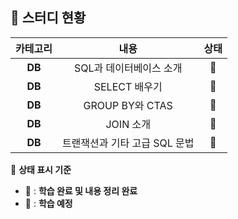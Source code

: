 ## 💭 스터디 현황  

|  카테고리  |  내용  |  상태  |
|:------:|:---:|:----------:|  
| **DB** | SQL과 데이터베이스 소개 | 📗 |
| **DB** | SELECT 배우기 | 📗 |
| **DB** | GROUP BY와 CTAS | 📗 |
| **DB** | JOIN 소개 | 📗 |
| **DB** | 트랜잭션과 기타 고급 SQL 문법 | 📗 |

📖 **상태 표시 기준**  
- 📗 : **학습 완료 및 내용 정리 완료**  
- 📕 : **학습 예정**  
